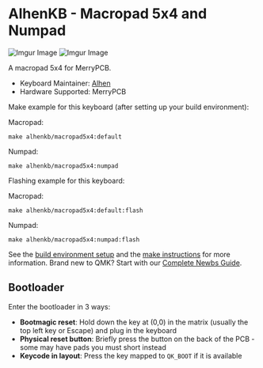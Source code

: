 # AlhenKB - Macropad 5x4 and Numpad

![Imgur Image](https://imgur.com/t7Zi2w3h.jpg) 
![Imgur Image](https://i.imgur.com/5xlKJlBh.jpg)


A macropad 5x4 for MerryPCB.

* Keyboard Maintainer: [Alhen](https://github.com/alhenx)
* Hardware Supported: MerryPCB

Make example for this keyboard (after setting up your build environment):

Macropad:

    make alhenkb/macropad5x4:default
    
Numpad:

    make alhenkb/macropad5x4:numpad

Flashing example for this keyboard:

Macropad:

    make alhenkb/macropad5x4:default:flash
    

Numpad:

    make alhenkb/macropad5x4:numpad:flash

See the [build environment setup](https://docs.qmk.fm/#/getting_started_build_tools) and the [make instructions](https://docs.qmk.fm/#/getting_started_make_guide) for more information. Brand new to QMK? Start with our [Complete Newbs Guide](https://docs.qmk.fm/#/newbs).

## Bootloader

Enter the bootloader in 3 ways:

* **Bootmagic reset**: Hold down the key at (0,0) in the matrix (usually the top left key or Escape) and plug in the keyboard
* **Physical reset button**: Briefly press the button on the back of the PCB - some may have pads you must short instead
* **Keycode in layout**: Press the key mapped to `QK_BOOT` if it is available
